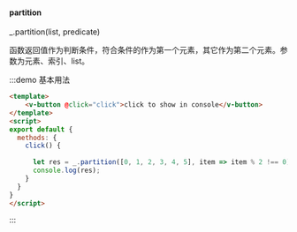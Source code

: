 #### partition

_.partition(list, predicate) 

函数返回值作为判断条件，符合条件的作为第一个元素，其它作为第二个元素。参数为元素、索引、list。

:::demo 基本用法
```html
<template>
    <v-button @click="click">click to show in console</v-button>
</template>
<script>
export default {
  methods: {
    click() {
      
      let res = _.partition([0, 1, 2, 3, 4, 5], item => item % 2 !== 0);
      console.log(res);
    }
  }
}
</script>
```
:::
